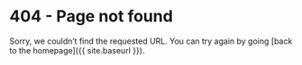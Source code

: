404 - Page not found
====================
Sorry, we couldn’t find the requested URL. You can try again by going [back to the homepage]({{ site.baseurl }}).

